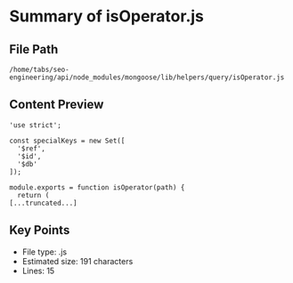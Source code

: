 # Summary of isOperator.js
  
## File Path
`/home/tabs/seo-engineering/api/node_modules/mongoose/lib/helpers/query/isOperator.js`

## Content Preview
```
'use strict';

const specialKeys = new Set([
  '$ref',
  '$id',
  '$db'
]);

module.exports = function isOperator(path) {
  return (
[...truncated...]
```

## Key Points
- File type: .js
- Estimated size: 191 characters
- Lines: 15
